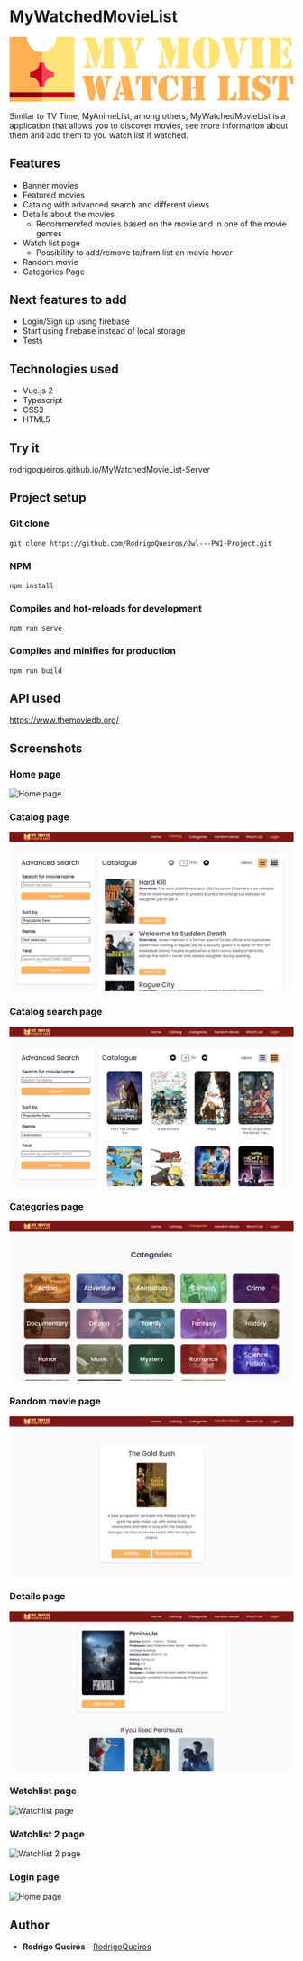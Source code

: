 # MyWatchedMovieList
![WatchList Logo ](client/src/assets/logo.png)

Similar to TV Time, MyAnimeList, among others, MyWatchedMovieList is a application that allows you to discover movies, see more information about them and add them to you watch list if watched.

## Features

* Banner movies
* Featured movies
* Catalog with advanced search and different views
* Details about the movies
  * Recommended movies based on the movie and in one of the movie genres
* Watch list page
  * Possibility to add/remove to/from list on movie hover
* Random movie
* Categories Page

## Next features to add

* Login/Sign up using firebase
* Start using firebase instead of local storage
* Tests

## Technologies used

* Vue.js 2
* Typescript
* CSS3
* HTML5

## Try it

rodrigoqueiros.github.io/MyWatchedMovieList-Server

## Project setup

### Git clone
```
git clone https://github.com/RodrigoQueiros/Owl---PW1-Project.git
```

### NPM
```
npm install
```

### Compiles and hot-reloads for development
```
npm run serve
```

### Compiles and minifies for production
```
npm run build
```

## API used

https://www.themoviedb.org/

## Screenshots 

### Home page
![Home page](client/src/assets/screenshots/1.png)

### Catalog page
![Catalog page](client/src/assets/screenshots/2.png)

### Catalog search page
![Catalog 2 page](client/src/assets/screenshots/3.png)

### Categories page
![Categories page](client/src/assets/screenshots/4.png)

### Random movie page
![Random page](client/src/assets/screenshots/5.png)

### Details page
![Details page](client/src/assets/screenshots/6.png)

### Watchlist page
![Watchlist page](client/src/assets/screenshots/7.png)

### Watchlist 2 page
![Watchlist 2 page](client/src/assets/screenshots/8.png)

### Login page
![Home page](client/src/assets/screenshots/9.png)

## Author

* **Rodrigo Queirós** - [RodrigoQueiros](https://github.com/RodrigoQueiros)

